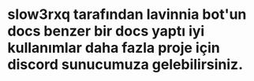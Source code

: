 # slow3rxq tarafından lavinnia bot'un docs benzer bir docs yaptı iyi kullanımlar daha fazla proje için discord sunucumuza gelebilirsiniz.
